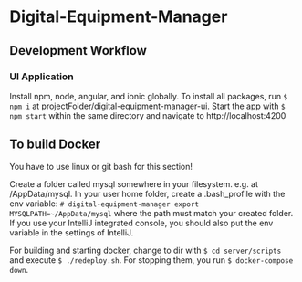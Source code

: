 # Digital-Equipment-Manager
## Development Workflow
### UI Application
Install npm, node, angular, and ionic globally.
To install all packages, run `$ npm i` at projectFolder/digital-equipment-manager-ui. 
Start the app with `$ npm start` within the same directory and navigate to http://localhost:4200

## To build Docker
You have to use linux or git bash for this section!

Create a folder called mysql somewhere in your filesystem. e.g. at <yourUser>/AppData/mysql.
In your user home folder, create a .bash_profile with
the env variable:
`# digital-equipment-manager
export MYSQLPATH=~/AppData/mysql` where the path must match your created folder.
If you use your IntelliJ integrated console, you should also put the env variable in the settings of IntelliJ.

For building and starting docker, change to dir with `$ cd server/scripts` and execute `$ ./redeploy.sh`.
For stopping them, you run `$ docker-compose down`.

